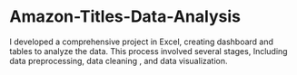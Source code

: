 # Amazon-Titles-Data-Analysis
I developed a comprehensive project in Excel, creating dashboard and tables to analyze the data. This process involved several stages, Including data preprocessing, data cleaning , and data visualization.
